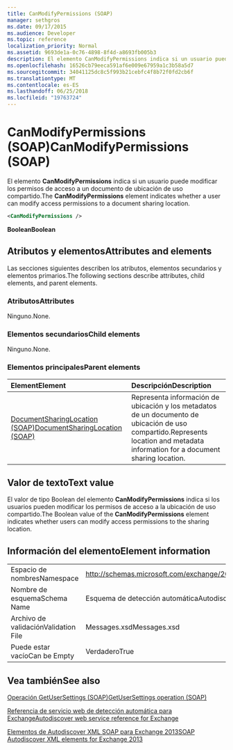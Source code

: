 ```yaml
---
title: CanModifyPermissions (SOAP)
manager: sethgros
ms.date: 09/17/2015
ms.audience: Developer
ms.topic: reference
localization_priority: Normal
ms.assetid: 9693de1a-0c76-4898-8f4d-a8693fb005b3
description: El elemento CanModifyPermissions indica si un usuario puede modificar los permisos de acceso a un documento de ubicación de uso compartido.
ms.openlocfilehash: 16526cb79eeca591af6e009e67959a1c3b58a5d7
ms.sourcegitcommit: 34041125dc8c5f993b21cebfc4f8b72f0fd2cb6f
ms.translationtype: MT
ms.contentlocale: es-ES
ms.lasthandoff: 06/25/2018
ms.locfileid: "19763724"
---
```

# <a name="canmodifypermissions-soap"></a><span data-ttu-id="9703d-103">CanModifyPermissions (SOAP)</span><span class="sxs-lookup"><span data-stu-id="9703d-103">CanModifyPermissions (SOAP)</span></span>

<span data-ttu-id="9703d-104">El elemento **CanModifyPermissions** indica si un usuario puede modificar los permisos de acceso a un documento de ubicación de uso compartido.</span><span class="sxs-lookup"><span data-stu-id="9703d-104">The **CanModifyPermissions** element indicates whether a user can modify access permissions to a document sharing location.</span></span> 
  
```XML
<CanModifyPermissions /> 
```

 <span data-ttu-id="9703d-105">**Boolean**</span><span class="sxs-lookup"><span data-stu-id="9703d-105">**Boolean**</span></span>
## <a name="attributes-and-elements"></a><span data-ttu-id="9703d-106">Atributos y elementos</span><span class="sxs-lookup"><span data-stu-id="9703d-106">Attributes and elements</span></span>

<span data-ttu-id="9703d-107">Las secciones siguientes describen los atributos, elementos secundarios y elementos primarios.</span><span class="sxs-lookup"><span data-stu-id="9703d-107">The following sections describe attributes, child elements, and parent elements.</span></span>
  
### <a name="attributes"></a><span data-ttu-id="9703d-108">Atributos</span><span class="sxs-lookup"><span data-stu-id="9703d-108">Attributes</span></span>

<span data-ttu-id="9703d-109">Ninguno.</span><span class="sxs-lookup"><span data-stu-id="9703d-109">None.</span></span>
  
### <a name="child-elements"></a><span data-ttu-id="9703d-110">Elementos secundarios</span><span class="sxs-lookup"><span data-stu-id="9703d-110">Child elements</span></span>

<span data-ttu-id="9703d-111">Ninguno.</span><span class="sxs-lookup"><span data-stu-id="9703d-111">None.</span></span>
  
### <a name="parent-elements"></a><span data-ttu-id="9703d-112">Elementos principales</span><span class="sxs-lookup"><span data-stu-id="9703d-112">Parent elements</span></span>

|<span data-ttu-id="9703d-113">**Element**</span><span class="sxs-lookup"><span data-stu-id="9703d-113">**Element**</span></span>|<span data-ttu-id="9703d-114">**Descripción**</span><span class="sxs-lookup"><span data-stu-id="9703d-114">**Description**</span></span>|
|:-----|:-----|
|[<span data-ttu-id="9703d-115">DocumentSharingLocation (SOAP)</span><span class="sxs-lookup"><span data-stu-id="9703d-115">DocumentSharingLocation (SOAP)</span></span>](documentsharinglocation-soap.md) <br/> |<span data-ttu-id="9703d-116">Representa información de ubicación y los metadatos de un documento de ubicación de uso compartido.</span><span class="sxs-lookup"><span data-stu-id="9703d-116">Represents location and metadata information for a document sharing location.</span></span>  <br/> |
   
## <a name="text-value"></a><span data-ttu-id="9703d-117">Valor de texto</span><span class="sxs-lookup"><span data-stu-id="9703d-117">Text value</span></span>

<span data-ttu-id="9703d-118">El valor de tipo Boolean del elemento **CanModifyPermissions** indica si los usuarios pueden modificar los permisos de acceso a la ubicación de uso compartido.</span><span class="sxs-lookup"><span data-stu-id="9703d-118">The Boolean value of the **CanModifyPermissions** element indicates whether users can modify access permissions to the sharing location.</span></span> 
  
## <a name="element-information"></a><span data-ttu-id="9703d-119">Información del elemento</span><span class="sxs-lookup"><span data-stu-id="9703d-119">Element information</span></span>

|||
|:-----|:-----|
|<span data-ttu-id="9703d-120">Espacio de nombres</span><span class="sxs-lookup"><span data-stu-id="9703d-120">Namespace</span></span>  <br/> |http://schemas.microsoft.com/exchange/2010/Autodiscover  <br/> |
|<span data-ttu-id="9703d-121">Nombre de esquema</span><span class="sxs-lookup"><span data-stu-id="9703d-121">Schema Name</span></span>  <br/> |<span data-ttu-id="9703d-122">Esquema de detección automática</span><span class="sxs-lookup"><span data-stu-id="9703d-122">Autodiscover schema</span></span>  <br/> |
|<span data-ttu-id="9703d-123">Archivo de validación</span><span class="sxs-lookup"><span data-stu-id="9703d-123">Validation File</span></span>  <br/> |<span data-ttu-id="9703d-124">Messages.xsd</span><span class="sxs-lookup"><span data-stu-id="9703d-124">Messages.xsd</span></span>  <br/> |
|<span data-ttu-id="9703d-125">Puede estar vacío</span><span class="sxs-lookup"><span data-stu-id="9703d-125">Can be Empty</span></span>  <br/> |<span data-ttu-id="9703d-126">Verdadero</span><span class="sxs-lookup"><span data-stu-id="9703d-126">True</span></span>  <br/> |
   
## <a name="see-also"></a><span data-ttu-id="9703d-127">Vea también</span><span class="sxs-lookup"><span data-stu-id="9703d-127">See also</span></span>



[<span data-ttu-id="9703d-128">Operación GetUserSettings (SOAP)</span><span class="sxs-lookup"><span data-stu-id="9703d-128">GetUserSettings operation (SOAP)</span></span>](getusersettings-operation-soap.md)


[<span data-ttu-id="9703d-129">Referencia de servicio web de detección automática para Exchange</span><span class="sxs-lookup"><span data-stu-id="9703d-129">Autodiscover web service reference for Exchange</span></span>](autodiscover-web-service-reference-for-exchange.md)
  
[<span data-ttu-id="9703d-130">Elementos de Autodiscover XML SOAP para Exchange 2013</span><span class="sxs-lookup"><span data-stu-id="9703d-130">SOAP Autodiscover XML elements for Exchange 2013</span></span>](soap-autodiscover-xml-elements-for-exchange-2013.md)


